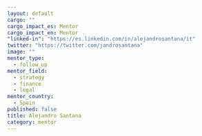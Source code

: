 ```yaml
---
layout: default
cargo: ""
cargo_impact_es: Mentor
cargo_impact_en: Mentor
"linked-in": "https://es.linkedin.com/in/alejandrosantana/it"
twitter: "https://twitter.com/jandrosantana"
image: ""
mentor_type: 
  - follow_up
mentor_field: 
  - strategy
  - finance
  - legal
mentor_country: 
  - Spain
published: false
title: Alejandro Santana
category: mentor
---
```



